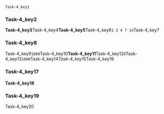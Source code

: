 ```ngMeta
Task-4_key1
```
### Task-4_key2
**Task-4_key3**Task-4_key4**Task-4_key5**Task-4_key6`1 2 4 7 14`Task-4_key7

### Task-4_key8
Task-4_key9`1000`Task-4_key10**Task-4_key11**Task-4_key12`0`Task-4_key13`1000`Task-4_key14*Task-4_key15*Task-4_key16

### Task-4_key17
#### Task-4_key18
### Task-4_key19
Task-4_key20